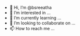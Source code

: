 - 👋 Hi, I’m @bsreeatha
- 👀 I’m interested in ...
- 🌱 I’m currently learning ...
- 💞️ I’m looking to collaborate on ...
- 📫 How to reach me ...

<!---
bsreeatha/bsreeatha is a ✨ special ✨ repository because its `README.md` (this file) appears on your GitHub profile.
You can click the Preview link to take a look at your changes.
--->

